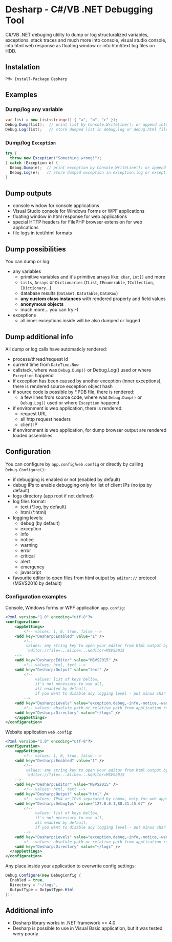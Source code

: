 # Desharp - C#/VB .NET Debugging Tool

C#/VB .NET debuging utility to dump or log structuralized variables, exceptions, stack traces and much more into console, visual studio console, into html web response as floating window or into html/text log files on HDD.

## Instalation
```nuget
PM> Install-Package Desharp
```

## Examples

### Dump/log any variable
```cs
var list = new List<string>() { "a", "b", "c" });
Debug.Dump(list);  // print list by Console.WriteLine(); or append into html response as floating window
Debug.Log(list);   // store dumped list in debug.log or debug.html file on HDD
```

### Dump/log `Exception`
```cs
try {
  throw new Exception("Something wrong!");
} catch (Exception e) {
  Debug.Dump(e);  // print exception by Console.WriteLine(); or append into html response as floating window
  Debug.Log(e);   // store dumped exception in exception.log or exception.html file on HDD
}
```

## Dump outputs

- console window for console applications
- Visual Studio console for Windows Forms or WPF applications
- floating window in html response for web applications
- special HTTP headers for FilePHP browser extension for web applications
- file logs in text/html formats


## Dump possibilities

You can dump or log:
- any variables
  - primitive variables and it's primitive arrays like: `char`, `int[]` and more 
  - `Lists`, `Arrays` or `Dictionaries` (`IList`, `IEnumerable`, `ICollection`, `IDictionary`...)
  - database results (`DataSet`, `DataTable`, `DataRow`)
  - **any custom class instances** with rendered property and field values
  - **anonymous objects**
  - much more... you can try:-)
- exceptions
  - all inner exceptions inside will be also dumped or logged


## Dump additional info

All dump or log calls have automaticly rendered:
- process/thread/request id
- current time from `DateTime.Now`
- callstack, where was `Debug.Dump()` or Debug.Log() used or where `Exception` happend
- if exception has been caused by another exception (inner exceptions), there is rendered source exception object hash
- if source code is possible by *.PDB file, there is rendered:
  - a few lines from source code, where was `Debug.Dump()` or `Debug.Log()` used or where `Exception` happend
- if environment is web application, there is rendered:
  - request URL
  - all http request headers
  - client IP
- if environment is web application, for dump browser output are rendered loaded assemblies


## Configuration

You can configure by `app.config`/`web.config` or directly by calling `Debug.Configure()`:
- if debugging is enabled or not (enabled by default)
- debug IPs to enable debugging only for list of client IPs (no ips by default)
- logs directory (app root if not defined)
- log files format:
  - text (*.log, by default)
  - html (*.html)
- logging levels:
  - debug (by default)
  - exception
  - info
  - notice
  - warning
  - error
  - critical
  - alert
  - emergency
  - javascript
- favourite editor to open files from html output by `editor://` protocol (MSVS2016 by default)

### Configuration examples

Console, Windows forms or WPF application `app.config`:
```xml
<?xml version="1.0" encoding="utf-8"?>
<configuration>
    <appSettings>
        <!-- values: 1, 0, true, false -->
	<add key="Desharp:Enabled" value="1" />
        <!--
	     values: any string key to open your editor from html output by: 
	     `editor://file=...&line=...&editor=MSVS2015
	-->
	<add key="Desharp:Editor" value="MSVS2015" />
        <!-- values: html, text -->
	<add key="Desharp:Output" value="text" />
        <!-- 
             values: list of keys bellow, 
             it's not necessary to use all, 
             all enabled by default, 
             if you want to disable any logging level - put minus char before level key
        -->
	<add key="Desharp:Levels" value="exception,debug,-info,-notice,-warning,error,critical,alert,emergency,javascript" />
        <!-- values: absolute path or relative path from application root starting with '~/' -->
	<add key="Desharp:Directory" value="~/logs" />
    </appSettings>
</configuration>
```

Website application `web.config`:
```xml
<?xml version="1.0" encoding="utf-8"?>
<configuration>
    <appSettings>
        <!-- values: 1, 0, true, false -->
	<add key="Desharp:Enabled" value="1" />
        <!--
	     values: any string key to open your editor from html output by: 
	     `editor://file=...&line=...&editor=MSVS2015
	-->
	<add key="Desharp:Editor" value="MSVS2015" />
        <!-- values: html, text -->
	<add key="Desharp:Output" value="html" />
        <!-- values: IPv4 or IPv6 separated by comma, only for web applications -->
	<add key="Desharp:DebugIps" value="127.0.0.1,88.31.45.67" />
        <!-- 
             values: list of keys bellow, 
             it's not necessary to use all, 
             all enabled by default, 
             if you want to disable any logging level - put minus char before level key
        -->
	<add key="Desharp:Levels" value="exception,debug,-info,-notice,-warning,error,critical,alert,emergency,javascript" />
        <!-- values: absolute path or relative path from application root starting with '~/' -->
	<add key="Desharp:Directory" value="~/logs" />
  </appSettings>
</configuration>
```

Any place inside your application to overwrite config settings:
```cs
Debug.Configure(new DebugConfig {
  Enabled = true,
  Directory = "~/logs",
  OutputType = OutputType.Html
});
```

## Additional info
- Desharp library works in .NET framework >= 4.0
- Desharp is possible to use in Visual Basic application, but it was tested wery poorly
